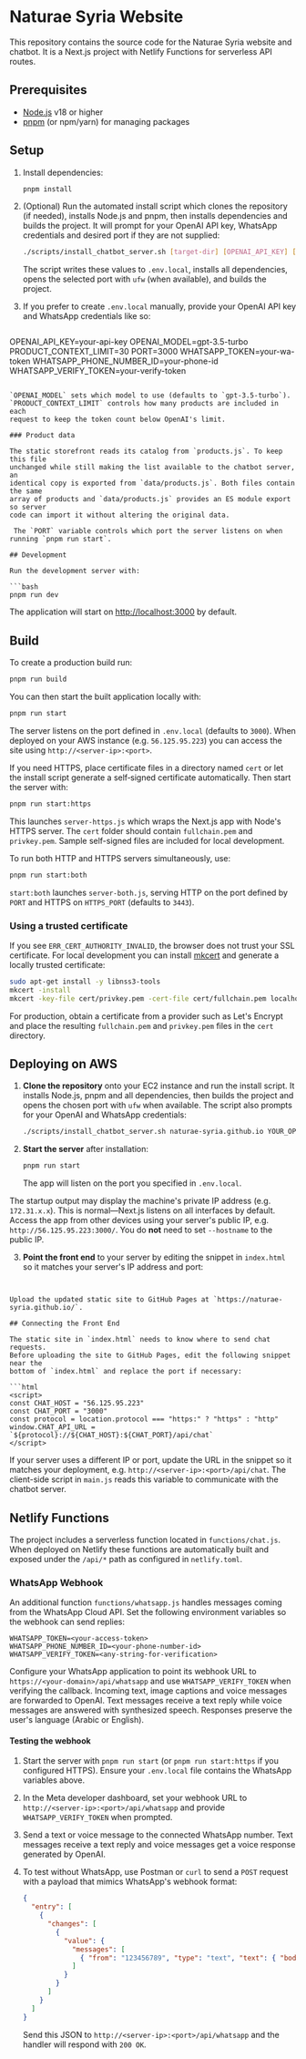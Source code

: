 # Naturae Syria Website

This repository contains the source code for the Naturae Syria website and chatbot. It is a Next.js project with Netlify Functions for serverless API routes.

## Prerequisites

- [Node.js](https://nodejs.org/) v18 or higher
- [pnpm](https://pnpm.io/) (or npm/yarn) for managing packages

## Setup

1. Install dependencies:

   ```bash
   pnpm install
   ```

2. (Optional) Run the automated install script which clones the repository (if needed), installs Node.js and pnpm, then installs dependencies and builds the project. It will prompt for your OpenAI API key, WhatsApp credentials and desired port if they are not supplied:

   ```bash
   ./scripts/install_chatbot_server.sh [target-dir] [OPENAI_API_KEY] [PORT]
   ```

   The script writes these values to `.env.local`, installs all dependencies, opens the selected port with `ufw` (when available), and builds the project.


3. If you prefer to create `.env.local` manually, provide your OpenAI API key and WhatsApp credentials like so:

   ```bash
OPENAI_API_KEY=your-api-key
OPENAI_MODEL=gpt-3.5-turbo
PRODUCT_CONTEXT_LIMIT=30
PORT=3000
WHATSAPP_TOKEN=your-wa-token
WHATSAPP_PHONE_NUMBER_ID=your-phone-id
WHATSAPP_VERIFY_TOKEN=your-verify-token
  ```

`OPENAI_MODEL` sets which model to use (defaults to `gpt-3.5-turbo`).
`PRODUCT_CONTEXT_LIMIT` controls how many products are included in each
request to keep the token count below OpenAI's limit.

### Product data

The static storefront reads its catalog from `products.js`. To keep this file
unchanged while still making the list available to the chatbot server, an
identical copy is exported from `data/products.js`. Both files contain the same
array of products and `data/products.js` provides an ES module export so server
code can import it without altering the original data.

   The `PORT` variable controls which port the server listens on when running `pnpm run start`.

## Development

Run the development server with:

```bash
pnpm run dev
```

The application will start on [http://localhost:3000](http://localhost:3000) by default.

## Build

To create a production build run:

```bash
pnpm run build
```

You can then start the built application locally with:

```bash
pnpm run start
```

The server listens on the port defined in `.env.local` (defaults to `3000`).
When deployed on your AWS instance (e.g. `56.125.95.223`) you can access the
site using `http://<server-ip>:<port>`.

If you need HTTPS, place certificate files in a directory named `cert` or let
the install script generate a self‑signed certificate automatically. Then start
the server with:

```bash
pnpm run start:https
```

This launches `server-https.js` which wraps the Next.js app with Node's HTTPS
server. The `cert` folder should contain `fullchain.pem` and `privkey.pem`.
Sample self-signed files are included for local development.

To run both HTTP and HTTPS servers simultaneously, use:

```bash
pnpm run start:both
```

`start:both` launches `server-both.js`, serving HTTP on the port defined by `PORT`
and HTTPS on `HTTPS_PORT` (defaults to `3443`).

### Using a trusted certificate

If you see `ERR_CERT_AUTHORITY_INVALID`, the browser does not trust your SSL certificate. For local development you can install [mkcert](https://github.com/FiloSottile/mkcert) and generate a locally trusted certificate:

```bash
sudo apt-get install -y libnss3-tools
mkcert -install
mkcert -key-file cert/privkey.pem -cert-file cert/fullchain.pem localhost 127.0.0.1
```

For production, obtain a certificate from a provider such as Let's Encrypt and place the resulting `fullchain.pem` and `privkey.pem` files in the `cert` directory.

## Deploying on AWS

1. **Clone the repository** onto your EC2 instance and run the install script. It installs Node.js, pnpm and all dependencies, then builds the project and opens the chosen port with `ufw` when available. The script also prompts for your OpenAI and WhatsApp credentials:

   ```bash
   ./scripts/install_chatbot_server.sh naturae-syria.github.io YOUR_OPENAI_KEY 3000
   ```

2. **Start the server** after installation:

   ```bash
   pnpm run start
   ```

   The app will listen on the port you specified in `.env.local`.

  The startup output may display the machine's private IP address (e.g. `172.31.x.x`). This is normal—Next.js listens on all interfaces by default. Access the app from other devices using your server's public IP, e.g. `http://56.125.95.223:3000/`. You do **not** need to set `--hostname` to the public IP.


3. **Point the front end** to your server by editing the snippet in `index.html` so it matches your server's IP address and port:

   ```html
  <script>
    const CHAT_HOST = "56.125.95.223"
    const CHAT_PORT = "3000"
    const protocol = location.protocol === "https:" ? "https" : "http"
    window.CHAT_API_URL = `${protocol}://${CHAT_HOST}:${CHAT_PORT}/api/chat`
  </script>
   ```

   Upload the updated static site to GitHub Pages at `https://naturae-syria.github.io/`.

## Connecting the Front End

The static site in `index.html` needs to know where to send chat requests.
Before uploading the site to GitHub Pages, edit the following snippet near the
bottom of `index.html` and replace the port if necessary:

```html
<script>
  const CHAT_HOST = "56.125.95.223"
  const CHAT_PORT = "3000"
  const protocol = location.protocol === "https:" ? "https" : "http"
  window.CHAT_API_URL = `${protocol}://${CHAT_HOST}:${CHAT_PORT}/api/chat`
</script>
```

If your server uses a different IP or port, update the URL in the snippet so it
matches your deployment, e.g. `http://<server-ip>:<port>/api/chat`. The
client-side script in `main.js` reads this variable to communicate with the
chatbot server.


## Netlify Functions

The project includes a serverless function located in `functions/chat.js`. When deployed on Netlify these functions are automatically built and exposed under the `/api/*` path as configured in `netlify.toml`.

### WhatsApp Webhook

An additional function `functions/whatsapp.js` handles messages coming from the WhatsApp Cloud API. Set the following environment variables so the webhook can send replies:

```
WHATSAPP_TOKEN=<your-access-token>
WHATSAPP_PHONE_NUMBER_ID=<your-phone-number-id>
WHATSAPP_VERIFY_TOKEN=<any-string-for-verification>
```

Configure your WhatsApp application to point its webhook URL to `https://<your-domain>/api/whatsapp` and use `WHATSAPP_VERIFY_TOKEN` when verifying the callback. Incoming text, image captions and voice messages are forwarded to OpenAI. Text messages receive a text reply while voice messages are answered with synthesized speech. Responses preserve the user's language (Arabic or English).

#### Testing the webhook

1. Start the server with `pnpm run start` (or `pnpm run start:https` if you configured HTTPS). Ensure your `.env.local` file contains the WhatsApp variables above.
2. In the Meta developer dashboard, set your webhook URL to `http://<server-ip>:<port>/api/whatsapp` and provide `WHATSAPP_VERIFY_TOKEN` when prompted.
3. Send a text or voice message to the connected WhatsApp number. Text messages receive a text reply and voice messages get a voice response generated by OpenAI.
4. To test without WhatsApp, use Postman or `curl` to send a `POST` request with a payload that mimics WhatsApp's webhook format:

   ```json
   {
     "entry": [
       {
         "changes": [
           {
             "value": {
               "messages": [
                 { "from": "123456789", "type": "text", "text": { "body": "Hello" } }
               ]
             }
           }
         ]
       }
     ]
   }
   ```

   Send this JSON to `http://<server-ip>:<port>/api/whatsapp` and the handler will respond with `200 OK`.
